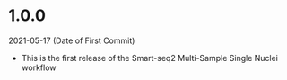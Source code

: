 # 1.0.0

2021-05-17 (Date of First Commit)

* This is the first release of the Smart-seq2 Multi-Sample Single Nuclei workflow

